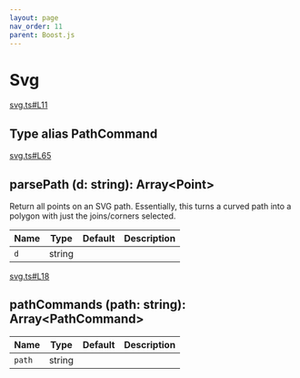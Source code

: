 ```yaml
---
layout: page
nav_order: 11
parent: Boost.js
---
```


# Svg

<div class="docs-item" markdown="1">

<div><a class="source" target="_blank" href="https://github.com/mathigon/boost.js/tree/master/src/svg.ts#L11">svg.ts#L11</a></div>

## <span class="pill">Type alias</span> PathCommand

</div>

<div class="docs-item" markdown="1">

<div><a class="source" target="_blank" href="https://github.com/mathigon/boost.js/tree/master/src/svg.ts#L65">svg.ts#L65</a></div>

## parsePath <span class="signature">(d: string): Array&lt;Point&gt;</span>

Return all points on an SVG path. Essentially, this turns a curved path into
a polygon with just the joins/corners selected.

| Name | Type | Default | Description |
| --- | --- | --- | --- |
| `d` | string |  |  |


</div>

<div class="docs-item" markdown="1">

<div><a class="source" target="_blank" href="https://github.com/mathigon/boost.js/tree/master/src/svg.ts#L18">svg.ts#L18</a></div>

## pathCommands <span class="signature">(path: string): Array&lt;PathCommand&gt;</span>

| Name | Type | Default | Description |
| --- | --- | --- | --- |
| `path` | string |  |  |


</div>